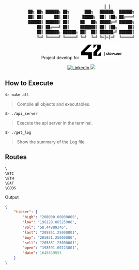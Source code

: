 <div align="center">

```bash
                                   ║ ║           
██╗ ██╗ ██████╗ ██╗       ███╗   ██████╗  ██████╗
██║ ██║     ██║ ██║      █████╗  ██║ ║██╗ ██╔═══╝
██████║ ██████║ ██║     ██   ██╗ █████╔═╝ ██████╗
    ██║ ██╔═══╝ ██║     ███████║ ██║ ║██╗     ██║
    ██║ ██████╗ ██████╗ ██║  ██║ ██████╔╝ ██████║
    ╚═╝ ╚═════╝ ╚═════╝ ╚═╝  ╚═╝ ╚═║═║═╝  ╚═════╝
```

Project develop for <a href="https://www.42sp.org.br/"> <img src="https://github.com/LucasDatilioCarderelli/42Cursus/blob/master/img/42-saopaulo.png" height=50> </a>

</div>

<p align="center">
  	<a href="https://www.linkedin.com/in/lucasdatiliocarderelli/">
    	<img alt="Linkedin" src="https://img.shields.io/badge/Lucas Datilio Carderelli-blue?style=flat&logo=Linkedin&logoColor=white" />
  	</a>
	<a href="https://github.com/LucasDatilioCarderelli" alt="login intra">
    	<img src="https://img.shields.io/badge/-ldatilio-gray?style=flat&logo=42&logoColor=white" />
	</a>
	<br>
</p>

## How to Execute

```bash
$> make all
```
> Compile all objects and executables.

```bash
$> ./api_server
```
> Execute the api server in the terminal.

```bash
$> ./get_log
```
> Show the summary of the Log file.

## Routes
```
\
\BTC
\ETH
\BAT
\GODS
```

Output
```json
{
	"ticker": {
		"high": "208000.00000000",
		"low": "196120.88525000",
		"vol": "58.44889346",
		"last": "205851.25000001",
		"buy": "205851.25000000",
		"sell": "205851.25000001",
		"open": "198591.00223001",
		"date": 1645839553
	}
}
```
